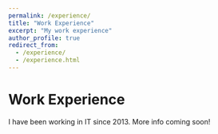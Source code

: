 ```yaml
---
permalink: /experience/
title: "Work Experience"
excerpt: "My work experience"
author_profile: true
redirect_from:
  - /experience/
  - /experience.html
---
```


Work Experience
===

I have been working in IT since 2013. More info coming soon!
